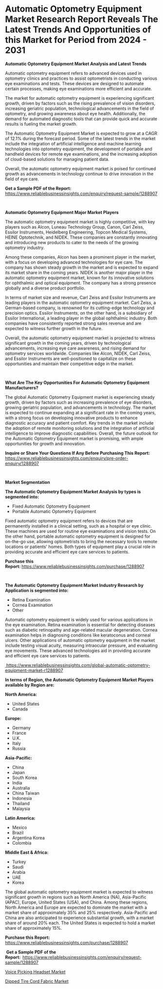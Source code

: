 <p><h1>Automatic Optometry Equipment Market Research Report Reveals The Latest Trends And Opportunities of this Market for Period from 2024 - 2031</h1></p><p><strong>Automatic Optometry Equipment Market Analysis and Latest Trends</strong></p>
<p><p>Automatic optometry equipment refers to advanced devices used in optometry clinics and practices to assist optometrists in conducting various eye examinations and tests. These devices are designed to automate certain processes, making eye examinations more efficient and accurate.</p><p>The market for automatic optometry equipment is experiencing significant growth, driven by factors such as the rising prevalence of vision disorders, increasing geriatric population, technological advancements in the field of optometry, and growing awareness about eye health. Additionally, the demand for automated diagnostic tools that can provide quick and accurate results is fueling the market growth.</p><p>The Automatic Optometry Equipment Market is expected to grow at a CAGR of 12.1% during the forecast period. Some of the latest trends in the market include the integration of artificial intelligence and machine learning technologies into optometry equipment, the development of portable and handheld devices for remote eye examinations, and the increasing adoption of cloud-based solutions for managing patient data.</p><p>Overall, the automatic optometry equipment market is poised for continued growth as advancements in technology continue to drive innovation in the field of eye care.</p></p>
<p><strong>Get a Sample PDF of the Report:&nbsp;</strong> <a href="https://www.reliablebusinessinsights.com/enquiry/request-sample/1288907">https://www.reliablebusinessinsights.com/enquiry/request-sample/1288907</a></p>
<p>&nbsp;</p>
<p><strong>Automatic Optometry Equipment Major Market Players</strong></p>
<p><p>The automatic optometry equipment market is highly competitive, with key players such as Alcon, Luneau Technology Group, Canon, Carl Zeiss, Essilor Instruments, Heidelberg Engineering, Topcon Medical Systems, HEINE Optotechnik, and NIDEK. These companies are constantly innovating and introducing new products to cater to the needs of the growing optometry industry.</p><p>Among these companies, Alcon has been a prominent player in the market, with a focus on developing advanced technologies for eye care. The company has shown steady growth in the market and is expected to expand its market share in the coming years. NIDEK is another major player in the automatic optometry equipment market, known for its innovative solutions for ophthalmic and optical equipment. The company has a strong presence globally and a diverse product portfolio.</p><p>In terms of market size and revenue, Carl Zeiss and Essilor Instruments are leading players in the automatic optometry equipment market. Carl Zeiss, a German-based company, is renowned for its cutting-edge technology and precision optics. Essilor Instruments, on the other hand, is a subsidiary of Essilor International, a leading player in the global ophthalmic industry. Both companies have consistently reported strong sales revenue and are expected to witness further growth in the future.</p><p>Overall, the automatic optometry equipment market is projected to witness significant growth in the coming years, driven by technological advancements, increasing eye care awareness, and rising demand for optometry services worldwide. Companies like Alcon, NIDEK, Carl Zeiss, and Essilor Instruments are well-positioned to capitalize on these opportunities and maintain their competitive edge in the market.</p></p>
<p>&nbsp;</p>
<p><strong>What Are The Key Opportunities For Automatic Optometry Equipment Manufacturers?</strong></p>
<p><p>The global Automatic Optometry Equipment market is experiencing steady growth, driven by factors such as increasing prevalence of eye disorders, growing geriatric population, and advancements in technology. The market is expected to continue expanding at a significant rate in the coming years, with a strong focus on developing innovative products to enhance diagnostic accuracy and patient comfort. Key trends in the market include the adoption of remote monitoring solutions and the integration of artificial intelligence to improve diagnostic capabilities. Overall, the future outlook for the Automatic Optometry Equipment market is promising, with ample opportunities for growth and innovation.</p></p>
<p><strong>Inquire or Share Your Questions If Any Before Purchasing This Report:</strong> <a href="https://www.reliablebusinessinsights.com/enquiry/pre-order-enquiry/1288907">https://www.reliablebusinessinsights.com/enquiry/pre-order-enquiry/1288907</a></p>
<p>&nbsp;</p>
<p><strong>Market Segmentation</strong></p>
<p><strong>The Automatic Optometry Equipment Market Analysis by types is segmented into:</strong></p>
<p><ul><li>Fixed Automatic Optometry Equipment</li><li>Portable Automatic Optometry Equipment</li></ul></p>
<p><p>Fixed automatic optometry equipment refers to devices that are permanently installed in a clinical setting, such as a hospital or eye clinic. These machines are used for routine eye examinations and vision tests. On the other hand, portable automatic optometry equipment is designed for on-the-go use, allowing optometrists to bring the necessary tools to remote locations or patients' homes. Both types of equipment play a crucial role in providing accurate and efficient eye care services to patients.</p></p>
<p><strong>Purchase this Report:&nbsp;</strong><a href="https://www.reliablebusinessinsights.com/purchase/1288907">https://www.reliablebusinessinsights.com/purchase/1288907</a></p>
<p>&nbsp;</p>
<p><strong>The Automatic Optometry Equipment Market Industry Research by Application is segmented into:</strong></p>
<p><ul><li>Retina Examination</li><li>Cornea Examination</li><li>Other</li></ul></p>
<p><p>Automatic optometry equipment is widely used for various applications in the eye examination. Retina examination is essential for detecting diseases such as diabetic retinopathy and age-related macular degeneration. Cornea examination helps in diagnosing conditions like keratoconus and corneal ulcers. Other applications of automatic optometry equipment in the market include testing visual acuity, measuring intraocular pressure, and evaluating eye movements. These advanced technologies aid in providing accurate and efficient eye care services to patients.</p></p>
<p><a href="https://www.reliablebusinessinsights.com/global-automatic-optometry-equipment-market-r1288907">&nbsp;https://www.reliablebusinessinsights.com/global-automatic-optometry-equipment-market-r1288907</a></p>
<p><strong>In terms of Region, the Automatic Optometry Equipment Market Players available by Region are:</strong></p>
<p>
    <p> <strong> North America: </strong>
        <ul>
            <li>United States</li>
            <li>Canada</li>
        </ul>
        </p> 
    <p> <strong> Europe: </strong>
        <ul>
            <li>Germany</li>
            <li>France</li>
            <li>U.K.</li>
            <li>Italy</li>
            <li>Russia</li>
        </ul>
        </p> 
    <p> <strong> Asia-Pacific: </strong>
        <ul>
            <li>China</li>
            <li>Japan</li>
            <li>South Korea</li>
            <li>India</li>
            <li>Australia</li>
            <li>China Taiwan</li>
            <li>Indonesia</li>
            <li>Thailand</li>
            <li>Malaysia</li>
        </ul>
        </p> 
    <p> <strong> Latin America: </strong>
        <ul>
            <li>Mexico</li>
            <li>Brazil</li>
            <li>Argentina Korea</li>
            <li>Colombia</li>
        </ul>
        </p> 
    <p> <strong> Middle East & Africa: </strong>
        <ul>
            <li>Turkey</li>
            <li>Saudi</li>
            <li>Arabia</li>
            <li>UAE</li>
            <li>Korea</li>
        </ul>
    </p>
    </p>
<p><p>The global automatic optometry equipment market is expected to witness significant growth in regions such as North America (NA), Asia-Pacific (APAC), Europe, United States (USA), and China. Among these regions, North America and Europe are expected to dominate the market with a market share of approximately 35% and 25% respectively. Asia-Pacific and China are also anticipated to experience substantial growth, with a market share of around 20% each. The United States is expected to hold a market share of approximately 15%.</p></p>
<p><strong>Purchase this Report: </strong><a href="https://www.reliablebusinessinsights.com/purchase/1288907">https://www.reliablebusinessinsights.com/purchase/1288907</a></p>
<p>&nbsp;<strong>Get a Sample PDF of the Report:&nbsp;&nbsp;</strong><a href="https://www.reliablebusinessinsights.com/enquiry/request-sample/1288907">https://www.reliablebusinessinsights.com/enquiry/request-sample/1288907</a></p>
<p><strong></strong></p>
<p><p><a href="https://github.com/dringals/Market-Research-Report-List-4/blob/main/voice-picking-headset-market.md">Voice Picking Headset Market</a></p><p><a href="https://github.com/mharielmesa/Market-Research-Report-List-3/blob/main/dipped-tire-cord-fabric-market.md">Dipped Tire Cord Fabric Market</a></p></p>